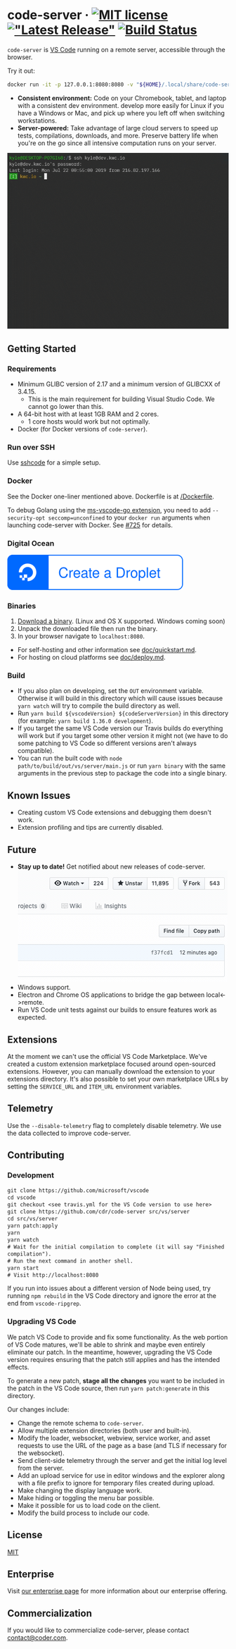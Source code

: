 # code-server &middot; [![MIT license](https://img.shields.io/badge/license-MIT-blue.svg)](https://github.com/cdr/code-server/blob/master/LICENSE) [!["Latest Release"](https://img.shields.io/github/release/cdr/code-server.svg)](https://github.com/cdr/code-server/releases/latest) [![Build Status](https://img.shields.io/travis/com/cdr/code-server/master)](https://github.com/cdr/code-server)

`code-server` is [VS Code](https://github.com/Microsoft/vscode) running on a
remote server, accessible through the browser.

Try it out:
```bash
docker run -it -p 127.0.0.1:8080:8080 -v "${HOME}/.local/share/code-server:/home/coder/.local/share/code-server" -v "$PWD:/home/coder/project" codercom/code-server:v2
```

- **Consistent environment:** Code on your Chromebook, tablet, and laptop with a
  consistent dev environment. develop more easily for Linux if you have a
  Windows or Mac, and pick up where you left off when switching workstations.
- **Server-powered:** Take advantage of large cloud servers to speed up tests,
  compilations, downloads, and more. Preserve battery life when you're on the go
  since all intensive computation runs on your server.

![Screenshot](/doc/assets/ide.gif)

## Getting Started

### Requirements

- Minimum GLIBC version of 2.17 and a minimum version of GLIBCXX of 3.4.15.
  - This is the main requirement for building Visual Studio Code. We cannot go lower than this.
- A 64-bit host with at least 1GB RAM and 2 cores.
   - 1 core hosts would work but not optimally.
- Docker (for Docker versions of `code-server`).

### Run over SSH
Use [sshcode](https://github.com/codercom/sshcode) for a simple setup.

### Docker
See the Docker one-liner mentioned above. Dockerfile is at [/Dockerfile](/Dockerfile).

To debug Golang using the
[ms-vscode-go extension](https://marketplace.visualstudio.com/items?itemName=ms-vscode.Go),
you need to add `--security-opt seccomp=unconfined` to your `docker run`
arguments when launching code-server with Docker. See
[#725](https://github.com/cdr/code-server/issues/725) for details.

### Digital Ocean
[![Create a Droplet](./doc/assets/droplet.svg)](https://marketplace.digitalocean.com/apps/code-server?action=deploy)

### Binaries
1. [Download a binary](https://github.com/cdr/code-server/releases). (Linux and
    OS X supported. Windows coming soon)
2. Unpack the downloaded file then run the binary.
3. In your browser navigate to `localhost:8080`.

- For self-hosting and other information see [doc/quickstart.md](doc/quickstart.md).
- For hosting on cloud platforms see [doc/deploy.md](doc/deploy.md).

### Build
- If you also plan on developing, set the `OUT` environment variable. Otherwise
  it will build in this directory which will cause issues because `yarn watch`
  will try to compile the build directory as well.
- Run `yarn build ${vscodeVersion} ${codeServerVersion}` in this directory (for
  example: `yarn build 1.36.0 development`).
- If you target the same VS Code version our Travis builds do everything will
  work but if you target some other version it might not (we have to do some
  patching to VS Code so different versions aren't always compatible).
- You can run the built code with `node path/to/build/out/vs/server/main.js` or run
  `yarn binary` with the same arguments in the previous step to package the
  code into a single binary.

## Known Issues
- Creating custom VS Code extensions and debugging them doesn't work.
- Extension profiling and tips are currently disabled.

## Future
- **Stay up to date!** Get notified about new releases of code-server.
  ![Screenshot](/doc/assets/release.gif)
- Windows support.
- Electron and Chrome OS applications to bridge the gap between local<->remote.
- Run VS Code unit tests against our builds to ensure features work as expected.

## Extensions
At the moment we can't use the official VS Code Marketplace. We've created a
custom extension marketplace focused around open-sourced extensions. However,
you can manually download the extension to your extensions directory. It's also
possible to set your own marketplace URLs by setting the `SERVICE_URL` and
`ITEM_URL` environment variables.

## Telemetry
Use the `--disable-telemetry` flag to completely disable telemetry. We use the
data collected to improve code-server.

## Contributing
### Development
```shell
git clone https://github.com/microsoft/vscode
cd vscode
git checkout <see travis.yml for the VS Code version to use here>
git clone https://github.com/cdr/code-server src/vs/server
cd src/vs/server
yarn patch:apply
yarn
yarn watch
# Wait for the initial compilation to complete (it will say "Finished compilation").
# Run the next command in another shell.
yarn start
# Visit http://localhost:8080
```

If you run into issues about a different version of Node being used, try running
`npm rebuild` in the VS Code directory and ignore the error at the end from
`vscode-ripgrep`.

### Upgrading VS Code
We patch VS Code to provide and fix some functionality. As the web portion of VS
Code matures, we'll be able to shrink and maybe even entirely eliminate our
patch. In the meantime, however, upgrading the VS Code version requires ensuring
that the patch still applies and has the intended effects.

To generate a new patch, **stage all the changes** you want to be included in
the patch in the VS Code source, then run `yarn patch:generate` in this
directory.

Our changes include:
- Change the remote schema to `code-server`.
- Allow multiple extension directories (both user and built-in).
- Modify the loader, websocket, webview, service worker, and asset requests to
  use the URL of the page as a base (and TLS if necessary for the websocket).
- Send client-side telemetry through the server and get the initial log level
  from the server.
- Add an upload service for use in editor windows and the explorer along with a
  file prefix to ignore for temporary files created during upload.
- Make changing the display language work.
- Make hiding or toggling the menu bar possible.
- Make it possible for us to load code on the client.
- Modify the build process to include our code.

## License
[MIT](LICENSE)

## Enterprise
Visit [our enterprise page](https://coder.com/enterprise) for more information
about our enterprise offering.

## Commercialization
If you would like to commercialize code-server, please contact
contact@coder.com.
